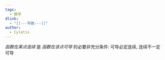 ```yaml
---
tags:
  - 数学
dlink:
  - "[[---导数---]]"
author:
  - Cyletix
---
```

*函数在某点连续* 是 *函数在该点可导* 的必要非充分条件: 
可导必定连续, 连续不一定可导